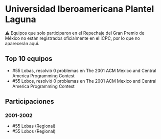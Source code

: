# Universidad Iberoamericana Plantel Laguna

:warning: Equipos que solo participaron en el Repechaje del Gran Premio de México no están registrados oficialmente en el ICPC, por lo que no aparecerán aquí.

## Top 10 equipos

- #55 Lobas, resolvió 0 problemas en The 2001 ACM Mexico and Central America Programming Contest
- #55 Lobos, resolvió 0 problemas en The 2001 ACM Mexico and Central America Programming Contest

## Participaciones

### 2001-2002

- #55 Lobas (Regional)
- #55 Lobos (Regional)



